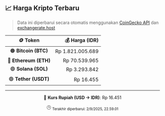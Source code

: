 

<!-- HARGA_KRIPTO -->
## 📈 Harga Kripto Terbaru

> Data ini diperbarui secara otomatis menggunakan [CoinGecko API](https://www.coingecko.com/) dan [exchangerate.host](https://exchangerate.host/)

<div align="center">

| 🪙 Token | 💰 Harga (IDR) |
|:------:|---------------:|
| 🟠 **Bitcoin (BTC)**   | Rp 1.821.005.689 |
| 🔵 **Ethereum (ETH)**  | Rp 70.539.965 |
| 🟣 **Solana (SOL)**    | Rp 3.293.842 |
| 🟢 **Tether (USDT)**   | Rp 16.455 |

---

💱 **Kurs Rupiah (USD → IDR)**: Rp 16.451

🕒 <sub>Terakhir diperbarui: 2/9/2025, 22.59.01</sub>

</div>
<!-- /HARGA_KRIPTO -->